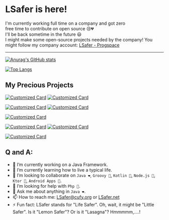 # LSafer is here!

I'm currently working full time on a company and got zero 
<br>
free time to contribute on open source 😢💔
<br>
I'll be back sometime in the future 😃
<br>
I might make some open-source projects needed by the company!
You might follow my company account: [LSafer - Progspace](https://github.com/lsafer-agile)

---

[![Anurag's GitHub stats](https://github-readme-stats.vercel.app/api?username=LSafer&show_icons=true&title_color=fff&icon_color=79ff97&text_color=9f9f9f&bg_color=151515)](https://github.com/LSafer)

[![Top Langs](https://github-readme-stats.vercel.app/api/top-langs/?username=LSafer&langs_count=10&layout=compact&title_color=fff&icon_color=79ff97&text_color=9f9f9f&bg_color=151515)](https://github.com/LSafer)

## My Precious Projects

[![Customized Card](https://github-readme-stats.vercel.app/api/pin?username=jamplate&repo=processor&show_owner=1&title_color=fff&icon_color=f9f9f9&text_color=9f9f9f&bg_color=151515)](https://github.com/jamplate/processor)
[![Customized Card](https://github-readme-stats.vercel.app/api/pin?username=jamplate&repo=gradle&show_owner=1&title_color=fff&icon_color=f9f9f9&text_color=9f9f9f&bg_color=151515)](https://github.com/jamplate/gradle)

[![Customized Card](https://github-readme-stats.vercel.app/api/pin?username=cufyorg&repo=framework&show_owner=1&title_color=fff&icon_color=f9f9f9&text_color=9f9f9f&bg_color=151515)](https://github.com/cufyorg/framework)
[![Customized Card](https://github-readme-stats.vercel.app/api/pin?username=cufyx&repo=support&show_owner=1&title_color=fff&icon_color=f9f9f9&text_color=9f9f9f&bg_color=151515)](https://github.com/cufyx/support)

[![Customized Card](https://github-readme-stats.vercel.app/api/pin?username=cufyorg&repo=nodes&show_owner=1&title_color=fff&icon_color=f9f9f9&text_color=9f9f9f&bg_color=151515)](https://github.com/cufyorg/nodes)

[![Customized Card](https://github-readme-stats.vercel.app/api/pin?username=cufyorg&repo=http&show_owner=1&title_color=fff&icon_color=f9f9f9&text_color=9f9f9f&bg_color=151515)](https://github.com/cufyorg/http)
[![Customized Card](https://github-readme-stats.vercel.app/api/pin?username=cufyx&repo=http&show_owner=1&title_color=fff&icon_color=f9f9f9&text_color=9f9f9f&bg_color=151515)](https://github.com/cufyx/http)

[![Customized Card](https://github-readme-stats.vercel.app/api/pin?username=LSafer&repo=edgeseek&show_owner=1&title_color=fff&icon_color=f9f9f9&text_color=9f9f9f&bg_color=151515)](https://github.com/LSafer/edgeseek)


## Q and A:
- 🔭 I’m currently working on a Java Framework.
- 🌱 I’m currently learning how to live a typical life.
- 👯 I’m looking to collaborate on `Java ❤️`, `Groovy 💖`, `Kotlin 🥰`, `Node.js 🥀`, `Ktor 🧐`, `Android Apps 👀`.
- 🤔 I’m looking for help with `Php 🤮`.
- 💬 Ask me about anything in `Java ❤️`.
- 📫 How to reach me: LSafer@cufy.org or [LSafer.net](https://lsafer.net)
- ⚡ Fun fact: LSafer stands for "Life Safer". Oh, wait, it might be "Little Safer". Is it "Lemon Safer"? Or is it "Lasagna"? Hmmmmm,....!
